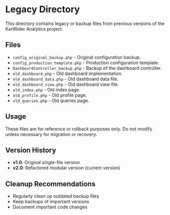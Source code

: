 # Legacy Directory

This directory contains legacy or backup files from previous versions of the KartRider Analytics project.

## Files

- `config_original_backup.php` - Original configuration backup.
- `config_production_template.php` - Production configuration template.
- `DashboardController_backup.php` - Backup of the dashboard controller.
- `old_dashboard.php` - Old dashboard implementation.
- `old_dashboard_data.php` - Old dashboard data file.
- `old_dashboard_view.php` - Old dashboard view file.
- `old_index.php` - Old index page.
- `old_profile.php` - Old profile page.
- `old_queries.php` - Old queries page.

## Usage

These files are for reference or rollback purposes only. Do not modify unless necessary for migration or recovery.

## Version History

- **v1.0**: Original single-file version
- **v2.0**: Refactored modular version (current version)

## Cleanup Recommendations

- Regularly clean up outdated backup files
- Keep backups of important versions
- Document important code changes
